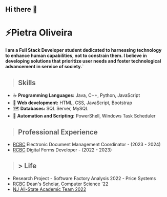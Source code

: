 ## Hi there 👋

<!--
**pietradev/pietradev** is a ✨ _special_ ✨ repository because its `README.md` (this file) appears on your GitHub profile.

Here are some ideas to get you started:

- 🔭 I’m currently working on ...
- 🌱 I’m currently learning ...
- 👯 I’m looking to collaborate on ...
- 🤔 I’m looking for help with ...
- 💬 Ask me about ...
- 📫 How to reach me: ...
- 😄 Pronouns: ...
- ⚡ Fun fact: ...
-->

**<h1>⚡Pietra Oliveira</h1>**
**I am a Full Stack Developer student dedicated to harnessing technology to enhance human capabilities, not to constrain them. I believe in developing solutions that prioritize user needs and foster technological advancement in service of society.`**

> **<h2>Skills</h2>**
- :coffee: **Programming Languages:** Java, C++, Python, JavaScript <br>
- :hammer: **Web development:** HTML, CSS, JavaScript, Bootstrap <br>
- :world_map: **Databases:** SQL Server, MySQL<br>
- :page_with_curl: **Automation and Scripting:** PowerShell, Windows Task Scheduler<br>

> **<h2>Professional Experience</h2>**
- [RCBC](https://www.rcbc.edu/) Electronic Document Management Coordinator - (2023 - 2024)
- [RCBC](https://www.rcbc.edu/) Digital Forms Developer - (2022 - 2023)

> **<h2>> Life</h2>**
- Research Project - Software Factory Analysis 2022 - Price Systems
- [RCBC](https://www.rcbc.edu/) Dean's Scholar, Computer Science '22
- [NJ All-State Academic Team 2022](https://www.njccc.org/)



